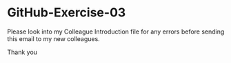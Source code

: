 # GitHub-Exercise-03

Please look into my Colleague Introduction file for any errors before sending this email to my new colleagues.

Thank you
